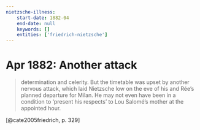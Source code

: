 ```yaml
---
nietzsche-illness:
    start-date: 1882-04
    end-date: null
    keywords: []
    entities: ['friedrich-nietzsche']
---
```


# Apr 1882: Another attack

> determination and celerity. But the timetable was upset by another nervous
> attack, which laid Nietzsche low on the eve of his and Rée’s planned
> departure for Milan. He may not even have been in a condition to ‘present his
> respects’ to Lou Salomé’s mother at the appointed hour.

[@cate2005friedrich, p. 329]
